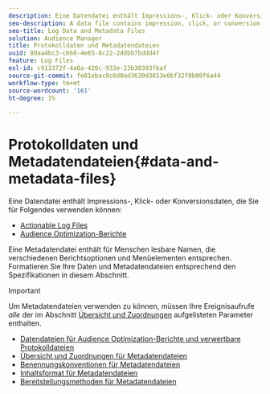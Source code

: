 ```yaml
---
description: Eine Datendatei enthält Impressions-, Klick- oder Konversionsdaten, die Sie in den Audience Optimization-Berichten und für verwertbare Protokolldateien verwenden können. Eine Metadatendatei enthält für Menschen lesbare Namen, die verschiedenen Berichtsoptionen und Menüelementen entsprechen. Formatieren Sie Ihre Daten und Metadatendateien entsprechend den Spezifikationen in diesem Abschnitt.
seo-description: A data file contains impression, click, or conversion data that you can use in the Audience Optimization reports and for Actionable Log Files. A metadata file contains human-readable names that correspond to various report options and menu items. Format your data and metadata files according to the specifications in this section.
seo-title: Log Data and Metadata Files
solution: Audience Manager
title: Protokolldaten und Metadatendateien
uuid: 80aa4bc3-c660-4e65-8c22-2ddbb7bddd4f
feature: Log Files
exl-id: c913372f-4a0a-420c-933e-23b30393fbaf
source-git-commit: fe01ebac8c0d0ad3630d3853e0bf32f0b00f6a44
workflow-type: tm+mt
source-wordcount: '161'
ht-degree: 1%

---
```


# Protokolldaten und Metadatendateien{#data-and-metadata-files}

Eine Datendatei enthält Impressions-, Klick- oder Konversionsdaten, die Sie für Folgendes verwenden können:

* [Actionable Log Files](/help/using/integration/media-data-integration/actionable-log-files.md)
* [Audience Optimization-Berichte](/help/using/reporting/audience-optimization-reports/audience-optimization-reports.md)

Eine Metadatendatei enthält für Menschen lesbare Namen, die verschiedenen Berichtsoptionen und Menüelementen entsprechen. Formatieren Sie Ihre Daten und Metadatendateien entsprechend den Spezifikationen in diesem Abschnitt.

>[!IMPORTANT]
>
>Um Metadatendateien verwenden zu können, müssen Ihre Ereignisaufrufe *alle* der im Abschnitt [Übersicht und Zuordnungen](../../../reporting/audience-optimization-reports/metadata-files-intro/metadata-file-overview.md) aufgelisteten Parameter enthalten.

* [Datendateien für Audience Optimization-Berichte und verwertbare Protokolldateien](/help/using/reporting/audience-optimization-reports/metadata-files-intro/datafiles-intro.md)
* [Übersicht und Zuordnungen für Metadatendateien](/help/using/reporting/audience-optimization-reports/metadata-files-intro/metadata-file-overview.md)
* [Benennungskonventionen für Metadatendateien](/help/using/reporting/audience-optimization-reports/metadata-files-intro/metadata-file-names.md)
* [Inhaltsformat für Metadatendateien](/help/using/reporting/audience-optimization-reports/metadata-files-intro/metadata-file-contents.md)
* [Bereitstellungsmethoden für Metadatendateien](/help/using/reporting/audience-optimization-reports/metadata-files-intro/metadata-delivery-methods.md)
